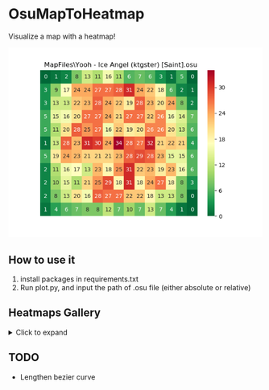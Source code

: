 # OsuMapToHeatmap

Visualize a map with a heatmap!

![example_ice_angel](./image/ice_angel.png)

## How to use it
1. install packages in requirements.txt
1. Run plot.py, and input the path of .osu file (either absolute or relative)

## Heatmaps Gallery
<details>
    <summary>Click to expand</summary>

![Marisa](./image/marisa.png)
__▲ [IOSYS - Marisa wa Taihen na Mono wo Nusunde Ikimashita (DJPop) \[Hard\]](https://osu.ppy.sh/beatmapsets/243)__

![Warota](./image/warota.png)
__▲ [Hatsune Miku - Story of my Wife (KBT) \[Warota\]](https://osu.ppy.sh/beatmapsets/35773)__

![Big_black](./image/big_black.png)
__▲ [The Quick Brown Fox - The Big Black (Blue Dragon) \[WHO'S AFRAID OF THE BIG BLACK\]](https://osu.ppy.sh/beatmapsets/41823)__

![Tsubaki](./image/tsubaki.png)
__▲ [Ocelot - TSUBAKI (Hollow Wings) \[EX EX\]](https://osu.ppy.sh/beatmapsets/364574)__

![JUSTadICE](./image/justadice.png)
__▲ [Oomori Seiko - JUSTadICE (TV Size) (fieryrage) \[Extreme\]](https://osu.ppy.sh/beatmapsets/983942)__
</details>

## TODO
* Lengthen bezier curve
